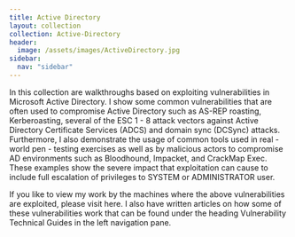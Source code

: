 ```yaml
---
title: Active Directory
layout: collection
collection: Active-Directory
header:
  image: /assets/images/ActiveDirectory.jpg
sidebar:
  nav: "sidebar"
---
```

In this collection are walkthroughs based on exploiting vulnerabilities in Microsoft Active Directory. I show some common vulnerabilities that are often used to compromise Active Directory such as AS-REP roasting, Kerberoasting, several of the ESC 1 - 8 attack vectors against Active Directory Certificate Services (ADCS) and domain sync (DCSync) attacks. Furthermore, I also demonstrate the usage of common tools used in real - world pen - testing exercises as well as by malicious actors to compromise AD environments such as Bloodhound, Impacket, and CrackMap Exec. These examples show the severe impact that exploitation can cause to include full escalation of privileges to SYSTEM or ADMINISTRATOR user.

If you like to view my work by the machines where the above vulnerabilities are exploited, please visit here. I also have written articles on how some of these vulnerabilities work that can be found under the heading Vulnerability Technical Guides in the left navigation pane.
